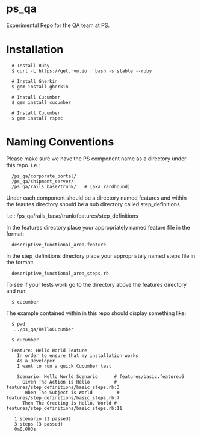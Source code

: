 ps_qa
=====

Experimental Repo for the QA team at PS.


Installation
============

      # Install Ruby
      $ curl -L https://get.rvm.io | bash -s stable --ruby
      
      # Install Gherkin
      $ gem install gherkin
      
      # Install Cucumber
      $ gem install cucumber
       
      # Install Cucumber
      $ gem install rspec


Naming Conventions
==================

Please make sure we have the PS component name as a directory under this repo.
i.e.:

      /ps_qa/corporate_portal/
      /ps_qa/shipment_server/
      /ps_qa/rails_base/trunk/   # (aka Yardhound)


Under each component should be a directory named features and within the feautes directory should be a sub directory called step_definitions.

i.e.:
      /ps_qa/rails_base/trunk/features/step_definitions


In the features directory place your appropriately named feature file in the format:

      descriptive_functional_area.feature


In the step_definitions directory place your appropriately named steps file in the format:

      descriptive_functional_area_steps.rb


To see if your tests work go to the directory above the features directory and run:

      $ cucumber

The example contained within in this repo should display something like:

      $ pwd
      .../ps_qa/HelloCucumber
      
      $ cucumber

      Feature: Hello World Feature
        In order to ensure that my installation works
        As a Developer
        I want to run a quick Cucumber test
      
        Scenario: Hello World Scenario      # features/basic.feature:6
          Given The Action is Hello         # features/step_definitions/basic_steps.rb:3
           When The Subject is World         # features/step_definitions/basic_steps.rb:7
          Then The Greeting is Hello, World # features/step_definitions/basic_steps.rb:11
      
       1 scenario (1 passed)
       3 steps (3 passed)
       0m0.003s

